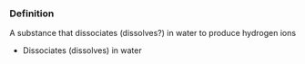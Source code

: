 ### Definition
A substance that dissociates (dissolves?) in water to produce hydrogen ions

- Dissociates (dissolves) in water 